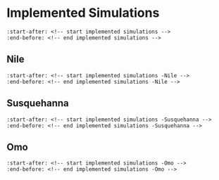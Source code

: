 # Implemented Simulations

```{include} ../../README.md
:start-after: <!-- start implemented simulations -->
:end-before: <!-- end implemented simulations -->
```
## Nile
```{include} ../../README.md
:start-after: <!-- start implemented simulations -Nile -->
:end-before: <!-- end implemented simulations -Nile -->
```

## Susquehanna
```{include} ../../README.md
:start-after: <!-- start implemented simulations -Susquehanna -->
:end-before: <!-- end implemented simulations -Susquehanna -->
```
## Omo
```{include} ../../README.md
:start-after: <!-- start implemented simulations -Omo -->
:end-before: <!-- end implemented simulations -Omo -->
```
